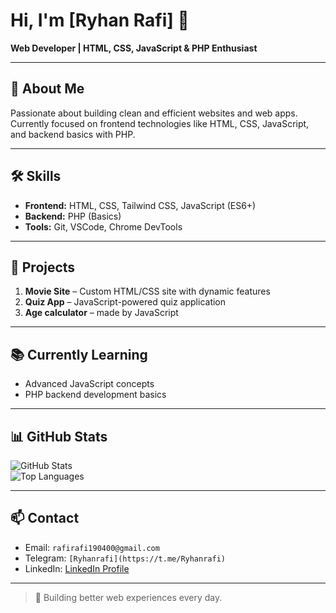 # Hi, I'm [Ryhan Rafi] 👋

**Web Developer | HTML, CSS, JavaScript & PHP Enthusiast**

---

## 🔹 About Me
Passionate about building clean and efficient websites and web apps.  
Currently focused on frontend technologies like HTML, CSS, JavaScript, and backend basics with PHP.

---

## 🛠 Skills
- **Frontend:** HTML, CSS, Tailwind CSS, JavaScript (ES6+)
- **Backend:** PHP (Basics)
- **Tools:** Git, VSCode, Chrome DevTools

---

## 📌 Projects
1. **Movie Site** – Custom HTML/CSS site with dynamic features  
2. **Quiz App** – JavaScript-powered quiz application  
3. **Age calculator** – made by JavaScript

---

## 📚 Currently Learning
- Advanced JavaScript concepts  
- PHP backend development basics

---

## 📊 GitHub Stats
![GitHub Stats](https://github-readme-stats.vercel.app/api?username=YOUR_GITHUB_USERNAME&show_icons=true&theme=radical)  
![Top Languages](https://github-readme-stats.vercel.app/api/top-langs/?username=YOUR_GITHUB_USERNAME&layout=compact)

---

## 📫 Contact
- Email: `rafirafi190400@gmail.com`  
- Telegram: `[Ryhanrafi](https://t.me/Ryhanrafi)`  
- LinkedIn: [LinkedIn Profile](https://www.linkedin.com/in/your-username)

---

> 🚀 Building better web experiences every day.
